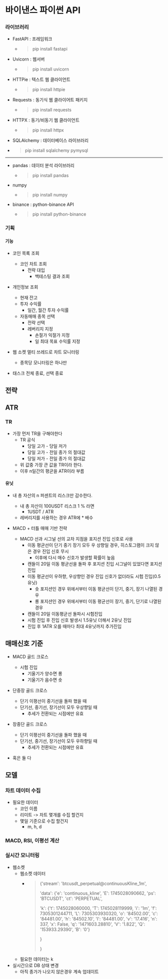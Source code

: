 # 바이낸스 파이썬 API

### 라이브러리


- FastAPI : 프레임워크
  - > pip install fastapi
- Uvicorn : 웹서버
  - > pip install uvicorn
- HTTPie : 텍스트 웹 클라이언트
  - > pip install httpie
- Requests : 동기식 웹 클라이어트 패키지
  - > pip install requests
- HTTPX : 동기/비동기 웹 클라이언트
  - > pip install httpx
- SQLAlchemy : 데이터베이스 라이브러리
-  > pip install sqlalchemy pymysql
----
- pandas : 데이터 분석 라이브러리
  - > pip install pandas
- numpy
  - > pip install numpy
- binance : python-binance API
  - > pip install python-binance


### 기획

#### 기능
- 코인 목록 조회
  - 코인 차트 조회
    - 전략 대입
      - 백테스팅 결과 조회
- 개인정보 조회
  - 현재 잔고
  - 투자 수익률
    - 일간, 월간 투자 수익률
  - 자동매매 종목 선택
    - 전략 선택
    - 레버리지 지정
      - 손절가 익절가 지정
      - 일 최대 목표 수익률 지정
- 웹 소켓 멀티 쓰레드로 차트 모니터링
  - 종목당 모니터링은 하나만

- 태스크 전체 종료, 선택 종료
## 전략

## ATR
### TR
- 가장 먼저 TR을 구해야한다
    - TR 공식
        - 당일 고가 - 당일 저가
        - 당일 고가 - 전일 종가 의 절대값
        - 당일 저가 - 전일 종가 의 절대값
    - 위 값중 가장 큰 값을 TR이라 한다.
    - 이후 n일간의 평균을 ATR이라 부름
#### 유닛
- 내 총 자산의 n 퍼센트의 리스크만 감수한다.
    - 내 총 자산이 100USDT 리스크 1 % 라면
        - 1USDT / ATR
    - 레버리지를 사용하는 경우 ATR에 * 배수


- MACD + 터틀 매매 기반 전략
  - MACD 선과 시그널 선의 교차 지점을 포지션 진입 신호로 사용
    - 이동 평균선이 단기 중기 장기 모두 우 상향일 경우, 히스토그램이 크지 않은 경우 진입 신호 무시
      - 이후에 다시 매수 신호가 발생할 확률이 높음
    - 캔들이 20일 이동 평균선을 돌파 후 포지션 진입 시그널이 있었다면 포지션 진입
    - 이동 평균선이 우하향, 우상향인 경우 진입 신호가 없더라도 시험 진입(0.5유닛)
        - 숏 포지션인 경우 위에서부터 이동 평균선이 단기, 중기, 장기 나열된 경우
        - 롱 포지션인 경우 위에서부터 이동 평균선이 장기, 중기, 단기로 나열된 경우
    - 캔들이 20일 이동평균선 돌파시 시험진입
    - 시험 진입 후 진입 신호 발생시 1.5유닛 더해서 2유닛 진입
    - 진입 후 1ATR 오를 때마다 최대 4유닛까지 추가진입



## 매매신호 기준
- MACD 골드 크로스
    - 시험 진입
        - 기울기가 양수면 롱
        - 기울기가 음수면 숏
        
- 단중장 골드 크로스
    - 단기 이평선이 중기선을 돌파 했을 때
    - 단기선, 중기선, 장기선이 모두 우상향일 때
        - 추세가 전환되는 시점에만 유효
- 장중단 골드 크로스
    - 단기 이평선이 중기선을 돌파 했을 때
    - 단기선, 중기선, 장기선이 모두 우하향일 때
        - 추세가 전환되는 시점에만 유효

- 혹은 둘 다


## 모델
### 차트 데이터 수집
- 필요한 데이터
  - 코인 이름
  - 리미트 -> 차트 몇개를 수집 할건지
  - 몇일 기준으로 수집 할건지
    - m, h, d


### MACD, RSI, 이평선 계산

### 실시간 모니터링
- 웹소켓
  - 웹소켓 데이터
    - > {'stream': 'btcusdt_perpetual@continuousKline_1m', 
      > 
      > 'data': {'e': 'continuous_kline', 'E': 1745028090662, 'ps': 'BTCUSDT', 'ct': 'PERPETUAL', 
      > 
      > 'k': {'t': 1745028060000, 'T': 1745028119999, 'i': '1m', 'f': 7305301244711, 'L': 7305303930320, 'o': '84502.00', 'c': '84481.00', 'h': '84502.10', 'l': '84481.00', 'v': '17.416', 'n': 337, 'x': False, 'q': '1471603.28810', 'V': '1.822', 'Q': '153933.29390', 'B': '0'}
      > 
      > }
      > 
      > }
  - 필요한 데이터는 k
- 실시간으로 DB 상태 변경
  - 아직 종가가 나오지 않은경우 계속 업데이트
